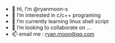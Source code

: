 - 👋 Hi, I’m @ryanmoon-s
- 👀 I’m interested in c/c++ programing
- 🌱 I’m currently learning linux shell script
- 💞️ I’m looking to collaborate on ...
- 📫 email me : ryan.moon@qq.com

<!---
ryanmoon-s/ryanmoon-s is a ✨ special ✨ repository because its `README.md` (this file) appears on your GitHub profile.
You can click the Preview link to take a look at your changes.
--->
